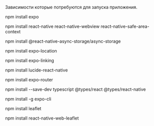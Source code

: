 Зависимости которые потребуются для запуска приложения.

npm install expo

npm install react-native react-native-webview react-native-safe-area-context

npm install @react-native-async-storage/async-storage

npm install expo-location

npm install expo-linking

npm install lucide-react-native

npm install expo-router

npm install --save-dev typescript @types/react @types/react-native

npm install -g expo-cli

npm install leaflet

npm install react-native-web-leaflet
